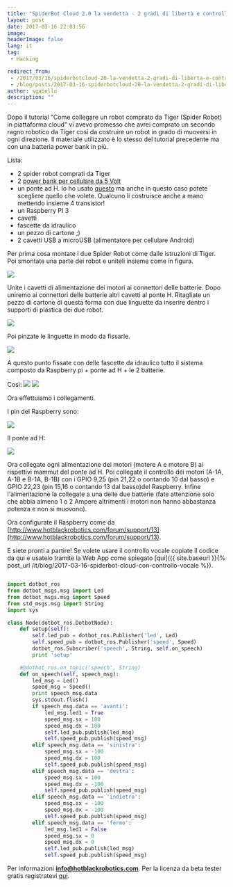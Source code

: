 ```yaml
---
title: "SpiderBot Cloud 2.0 la vendetta - 2 gradi di libertà e controllo vocale"
layout: post
date: 2017-03-16 22:03:56
image:
headerImage: false
lang: it
tag:
 - Hacking

redirect_from: 
 - /2017/03/16/spiderbotcloud-20-la-vendetta-2-gradi-di-liberta-e-controllo-vocale/
 - /blog/posts/2017-03-16-spiderbotcloud-20-la-vendetta-2-gradi-di-liberta-e-controllo-vocale
author: sgabello
description: ""
---
```


Dopo il tutorial "Come collegare un robot comprato da Tiger (Spider Robot) in piattaforma cloud" vi avevo promesso che avrei comprato un secondo ragno robotico da Tiger così da costruire un robot in grado di muoversi in ogni direzione.
Il materiale utilizzato è lo stesso del tutorial precedente ma con una batteria power bank in più.

Lista:

* 2 spider robot comprati da Tiger
* 2 [power bank per cellulare da 5 Volt](http://www.dx.com/p/cylinder-shaped-external-6000mah-emergency-power-battery-charger-for-iphone-cell-phone-silver-206652#.WFpnUrbhB-V)
* un ponte ad H. Io ho usato [questo](http://eud.dx.com/product/hg7881-two-channel-motor-driver-board-dark-blue-2-5-12v-2-pcs-844407060) ma anche in questo caso potete scegliere quello che volete. Qualcuno li costruisce anche a mano mettendo insieme 4 transistor!
* un Raspberry PI 3
* cavetti
* fascette da idraulico
* un pezzo di cartone ;)
* 2 cavetti USB a microUSB (alimentatore per cellulare Android)

Per prima cosa montate i due Spider Robot come dalle istruzioni di Tiger. Poi smontate una parte dei robot e uniteli insieme come in figura.

![](https://raw.githubusercontent.com/sgabello1/Dotbot-Kit-e-Tutorial/master/tut/spiderbot_pics/1.jpeg)

Unite i cavetti di alimentazione dei motori ai connettori delle batterie. Dopo uniremo ai connettori delle batterie altri cavetti al ponte H.
Ritagliate un pezzo di cartone di questa forma con due linguette da inserire dentro i supporti di plastica dei due robot.

![](https://raw.githubusercontent.com/sgabello1/Dotbot-Kit-e-Tutorial/master/tut/spiderbot_pics/2.jpeg)

Poi pinzate le linguette in modo da fissarle.

![](https://raw.githubusercontent.com/sgabello1/Dotbot-Kit-e-Tutorial/master/tut/spiderbot_pics/3.jpeg)

A questo punto fissate con delle fascette da idraulico tutto il sistema composto da Raspberry pi + ponte ad H + le 2 batterie.

Così:
![](https://raw.githubusercontent.com/sgabello1/Dotbot-Kit-e-Tutorial/master/tut/spiderbot_pics/4.jpeg)
![](https://raw.githubusercontent.com/sgabello1/Dotbot-Kit-e-Tutorial/master/tut/spiderbot_pics/5.jpeg)

Ora effettuiamo i collegamenti.

I pin del Raspberry sono:

![](https://raw.githubusercontent.com/sgabello1/Dotbot-Kit-e-Tutorial/master/tut/RP2_Pinout%20(1).png)

Il ponte ad H:

![](https://i.ytimg.com/vi/mKfTi3iD518/maxresdefault.jpg)

Ora collegate ogni alimentazione dei motori (motere A e motore B) ai rispettivi mammut del ponte ad H. Poi collegate il controllo dei motori (A-1A, A-1B e B-1A, B-1B) con i GPIO 9,25 (pin 21,22 o contando 10 dal basso) e GPIO 22,23 (pin 15,16 o contando 13 dal basso)del Raspberry. Infine l'alimentazione la collegate a una delle due batterie (fate attenzione solo che abbia almeno 1 o 2 Ampere altrimenti i motori non hanno abbastanza potenza e non si muovono).

Ora configurate il Raspberry come da [http://www.hotblackrobotics.com/forum/support/13](http://www.hotblackrobotics.com/forum/support/13).

E siete pronti a partire!
Se volete usare il controllo vocale copiate il codice da qui e usatelo tramite la Web App come spiegato [qui]({{ site.baseurl }}{% post_url /it/blog/2017-03-16-spiderbot-cloud-con-controllo-vocale %}).

```python

import dotbot_ros
from dotbot_msgs.msg import Led
from dotbot_msgs.msg import Speed
from std_msgs.msg import String
import sys

class Node(dotbot_ros.DotbotNode):
    def setup(self):
        self.led_pub = dotbot_ros.Publisher('led', Led)
        self.speed_pub = dotbot_ros.Publisher('speed', Speed)
        dotbot_ros.Subscriber('speech', String, self.on_speech)
        print 'setup'

    #@dotbot_ros.on_topic('speech', String)
    def on_speech(self, speech_msg):
        led_msg = Led()
        speed_msg = Speed()
        print speech_msg.data
        sys.stdout.flush()
        if speech_msg.data == 'avanti':
            led_msg.led1 = True
            speed_msg.sx = 100
            speed_msg.dx = 100
            self.led_pub.publish(led_msg)
            self.speed_pub.publish(speed_msg)
        elif speech_msg.data == 'sinistra':
            speed_msg.sx = -100
            speed_msg.dx = 100
            self.speed_pub.publish(speed_msg)
        elif speech_msg.data == 'destra':
            speed_msg.sx = 100
            speed_msg.dx = -100
            self.speed_pub.publish(speed_msg)
        elif speech_msg.data == 'indietro':
            speed_msg.sx = -100
            speed_msg.dx = -100
            self.speed_pub.publish(speed_msg)
        elif speech_msg.data == 'fermo':
            led_msg.led1 = False
            speed_msg.sx = 0
            speed_msg.dx = 0
            self.led_pub.publish(led_msg)
            self.speed_pub.publish(speed_msg)
```

Per informazioni **info@hotblackrobotics.com**. Per la licenza da beta tester gratis registratevi [qui](http://cloud.hotblackrobotics.com/register).
